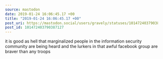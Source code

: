 ```yaml
---
source: mastodon
date: 2019-01-24 16:06:45.17 +00
title: "2019-01-24 16:06:45.17 +00"
post_uri: https://mastodon.social/users/gravely/statuses/101472403790387127
post_id: 101472403790387127
---
```

it is good as hell that marginalized people in the information security community are being heard and the lurkers in that awful facebook group are braver than any troops


